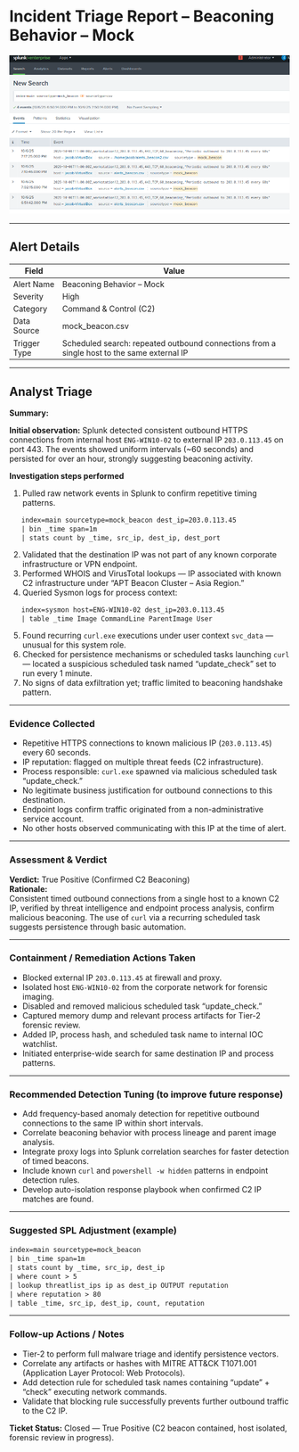 # Incident Triage Report – Beaconing Behavior – Mock

![Beacon Alert Triggered](../screenshots/beacon_alert_triggered.png)

---

## Alert Details
| Field | Value |
|-------|-------|
| Alert Name | Beaconing Behavior – Mock |
| Severity | High |
| Category | Command & Control (C2) |
| Data Source | mock_beacon.csv |
| Trigger Type | Scheduled search: repeated outbound connections from a single host to the same external IP |

---

## Analyst Triage
**Summary:**  

**Initial observation:** Splunk detected consistent outbound HTTPS connections from internal host `ENG-WIN10-02` to external IP `203.0.113.45` on port 443. The events showed uniform intervals (~60 seconds) and persisted for over an hour, strongly suggesting beaconing activity.

**Investigation steps performed**
1. Pulled raw network events in Splunk to confirm repetitive timing patterns.
```spl
   index=main sourcetype=mock_beacon dest_ip=203.0.113.45
   | bin _time span=1m
   | stats count by _time, src_ip, dest_ip, dest_port
```
2. Validated that the destination IP was not part of any known corporate infrastructure or VPN endpoint.  
3. Performed WHOIS and VirusTotal lookups — IP associated with known C2 infrastructure under “APT Beacon Cluster – Asia Region.”  
4. Queried Sysmon logs for process context:
```spl
   index=sysmon host=ENG-WIN10-02 dest_ip=203.0.113.45
   | table _time Image CommandLine ParentImage User
```
5. Found recurring `curl.exe` executions under user context `svc_data` — unusual for this system role.  
6. Checked for persistence mechanisms or scheduled tasks launching `curl` — located a suspicious scheduled task named “update_check” set to run every 1 minute.  
7. No signs of data exfiltration yet; traffic limited to beaconing handshake pattern.

---

### Evidence Collected
- Repetitive HTTPS connections to known malicious IP (`203.0.113.45`) every 60 seconds.  
- IP reputation: flagged on multiple threat feeds (C2 infrastructure).  
- Process responsible: `curl.exe` spawned via malicious scheduled task “update_check.”  
- No legitimate business justification for outbound connections to this destination.  
- Endpoint logs confirm traffic originated from a non-administrative service account.  
- No other hosts observed communicating with this IP at the time of alert.

---

### Assessment & Verdict
**Verdict:** True Positive (Confirmed C2 Beaconing)  
**Rationale:**  
Consistent timed outbound connections from a single host to a known C2 IP, verified by threat intelligence and endpoint process analysis, confirm malicious beaconing. The use of `curl` via a recurring scheduled task suggests persistence through basic automation.

---

### Containment / Remediation Actions Taken
- Blocked external IP `203.0.113.45` at firewall and proxy.  
- Isolated host `ENG-WIN10-02` from the corporate network for forensic imaging.  
- Disabled and removed malicious scheduled task “update_check.”  
- Captured memory dump and relevant process artifacts for Tier-2 forensic review.  
- Added IP, process hash, and scheduled task name to internal IOC watchlist.  
- Initiated enterprise-wide search for same destination IP and process patterns.  

---

### Recommended Detection Tuning (to improve future response)
- Add frequency-based anomaly detection for repetitive outbound connections to the same IP within short intervals.  
- Correlate beaconing behavior with process lineage and parent image analysis.  
- Integrate proxy logs into Splunk correlation searches for faster detection of timed beacons.  
- Include known `curl` and `powershell -w hidden` patterns in endpoint detection rules.  
- Develop auto-isolation response playbook when confirmed C2 IP matches are found.

---

### Suggested SPL Adjustment (example)
```spl
index=main sourcetype=mock_beacon
| bin _time span=1m
| stats count by _time, src_ip, dest_ip
| where count > 5
| lookup threatlist_ips ip as dest_ip OUTPUT reputation
| where reputation > 80
| table _time, src_ip, dest_ip, count, reputation
```

---

### Follow-up Actions / Notes
- Tier-2 to perform full malware triage and identify persistence vectors.  
- Correlate any artifacts or hashes with MITRE ATT&CK T1071.001 (Application Layer Protocol: Web Protocols).  
- Add detection rule for scheduled task names containing “update” + “check” executing network commands.  
- Validate that blocking rule successfully prevents further outbound traffic to the C2 IP.  

**Ticket Status:** Closed — True Positive (C2 beacon contained, host isolated, forensic review in progress).
